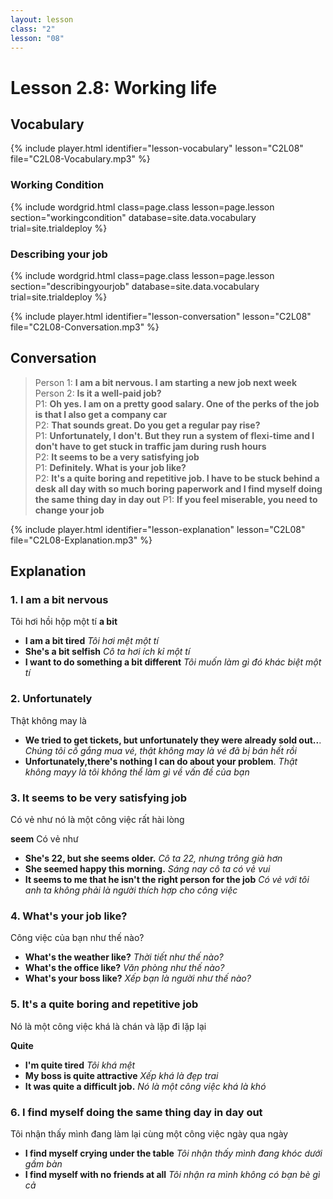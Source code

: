 ```yaml
---
layout: lesson
class: "2"
lesson: "08"
---
```


# Lesson 2.8: Working life 

## Vocabulary
{% include player.html identifier="lesson-vocabulary" lesson="C2L08" file="C2L08-Vocabulary.mp3" %}

### Working Condition

{% include wordgrid.html 
		class=page.class 
		lesson=page.lesson 
		section="workingcondition"
		database=site.data.vocabulary 
		trial=site.trialdeploy %}



### Describing your job

{% include wordgrid.html 
		class=page.class 
		lesson=page.lesson 
		section="describingyourjob"
		database=site.data.vocabulary 
		trial=site.trialdeploy %}




{% include player.html identifier="lesson-conversation" lesson="C2L08" file="C2L08-Conversation.mp3" %}
## Conversation



> Person 1: **I am a bit nervous. I am starting a new job next week**  
> Person 2: **Is it a well-paid job?**  
> P1: **Oh yes. I am on a pretty good salary. One of the perks of the job is that I also get a company car**  
> P2: **That sounds great. Do you get a regular pay rise?**  
> P1: **Unfortunately, I don't. But they run a system of flexi-time and I don't have to get stuck in traffic jam during rush hours**  
> P2: **It seems to be a very satisfying job**  
> P1: **Definitely. What is your job like?**  
> P2: **It's a quite boring and repetitive job. I have to be stuck behind a desk all day with so much boring paperwork and I find myself doing the same thing day in day out**
> P1: **If you feel miserable, you need to change your job**




{% include player.html identifier="lesson-explanation" lesson="C2L08" file="C2L08-Explanation.mp3" %}
## Explanation


### 1. I am a bit nervous 

Tôi hơi hồi hộp một tí 
**a bit**

- **I am a bit tired** *Tôi hơi mệt một tí*
- **She's a bit selfish** *Cô ta hơi ích kỉ một tí*
- **I want to do something a bit different** *Tôi muốn làm gì đó khác biệt một tí*


### 2. Unfortunately

Thật không may là

- **We tried to get tickets, but unfortunately they were already sold out..**. *Chúng tôi cố gắng mua vé, thật không may là vé đã bị bán hết rồi*
- **Unfortunately,there's nothing I can do about your problem**. *Thật không mayy là tôi không thể làm gì về vấn đề của bạn*

### 3. It seems to be very satisfying job

Có vẻ như nó là một công việc rất hài lòng

**seem** Có vẻ như

- **She's 22, but she seems older.** *Cô ta 22, nhưng trông già hơn*
- **She seemed happy this morning.** *Sáng nay cô ta có vẻ vui*
- **It seems to me that he isn't the right person for the job** *Có vẻ với tôi anh ta không phải là người thích hợp cho công việc*

### 4.  What's your job like?

Công việc của bạn như thế nào?


- **What's the weather like?** *Thời tiết như thế nào?*
- **What's the office like?** *Văn phòng như thế nào?*
- **What's your boss like?** *Xếp bạn là người như thế nào?*

### 5.  It's a quite boring and repetitive job

Nó là một công việc khá là chán và lặp đi lặp lại

**Quite**

- **I'm quite tired** *Tôi khá mệt*
- **My boss is quite attractive** *Xếp khá là đẹp trai*
- **It was quite a difficult job.** *Nó là một công việc khá là khó*

### 6. I find myself doing the same thing day in day out

Tôi nhận thấy mình đang làm lại cùng một công việc ngày qua ngày

- **I find myself crying under the table** *Tôi nhận thấy mình đang khóc dưới gầm bàn*
- **I find myself with no friends at all** *Tôi nhận ra mình không có bạn bè gì cả*





 
